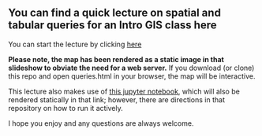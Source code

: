## You can find a quick lecture on spatial and tabular queries for an Intro GIS class here

You can start the lecture by clicking [here](https://jethatch.github.io/spatialtabularqueries/#/)

**Please note, the map has been rendered as a static image in that slideshow to obviate the need for a web server.**
If you download (or clone) this repo and open queries.html in your browser, the map will be interactive.

This lecture also makes use of [this jupyter notebook](https://github.com/jethatch/geodemo), which will also be rendered statically in that link; however, there are directions in that repository on how to run it actively.

I hope you enjoy and any questions are always welcome.
